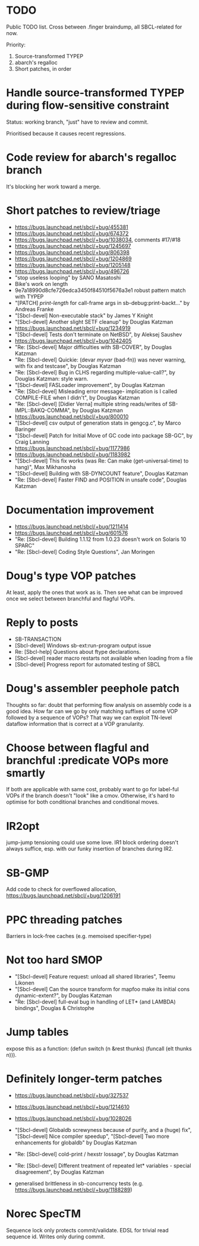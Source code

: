 TODO
====

Public TODO list. Cross between .finger braindump, all SBCL-related for now.

Priority:

1. Source-transformed TYPEP
2. abarch's regalloc
3. Short patches, in order


Handle source-transformed TYPEP during flow-sensitive constraint
=======

Status: working branch, "just" have to review and commit.

Prioritised because it causes recent regressions.

Code review for abarch's regalloc branch
=======

It's blocking her work toward a merge.

Short patches to review/triage
=======

* https://bugs.launchpad.net/sbcl/+bug/455381
* https://bugs.launchpad.net/sbcl/+bug/674372
* https://bugs.launchpad.net/sbcl/+bug/1038034, comments #17/#18
* https://bugs.launchpad.net/sbcl/+bug/1245697
* https://bugs.launchpad.net/sbcl/+bug/806398
* https://bugs.launchpad.net/sbcl/+bug/1204869
* https://bugs.launchpad.net/sbcl/+bug/1205148
* https://bugs.launchpad.net/sbcl/+bug/496726
* "stop useless looping" by SANO Masatoshi
* Bike's work on length
* 9e7a18990d8cfe726edca3450f84510f5676a3e1 robust pattern match with TYPEP
* "[PATCH] *print-length* for call-frame args in sb-debug:print-backt…" by Andreas Franke
* "[Sbcl-devel] Non-executable stack" by James Y Knight
* "[Sbcl-devel] Another slight SETF cleanup" by Douglas Katzman
* https://bugs.launchpad.net/sbcl/+bug/1234919
* "[Sbcl-devel] Tests don't terminate on NetBSD", by Aleksej Saushev
* https://bugs.launchpad.net/sbcl/+bug/1042405
* "Re: [Sbcl-devel] Major difficulties with SB-COVER", by Douglas Katzman
* "Re: [Sbcl-devel] Quickie: (devar *myvar* (bad-fn)) was never warning, with fix and testcase", by Douglas Katzman
* "Re: [Sbcl-devel] Bug in CLHS regarding multiple-value-call?", by Douglas Katzman: style warn.
* "[Sbcl-devel] FASLoader improvement", by Douglas Katzman
* "Re: [Sbcl-devel] Misleading error message- implication is I called COMPILE-FILE when I didn't", by Douglas Katzman
* "Re: [Sbcl-devel] [Didier Verna] multiple string reads/writes of SB-IMPL::BAKQ-COMMA", by Douglas Katzman
* https://bugs.launchpad.net/sbcl/+bug/800010
* "[Sbcl-devel] csv output of generation stats in gengcg.c", by Marco Baringer
* "[Sbcl-devel] Patch for Initial Move of GC code into package SB-GC", by Craig Lanning
* https://bugs.launchpad.net/sbcl/+bug/1177986
* https://bugs.launchpad.net/sbcl/+bug/1183982
* "[Sbcl-devel] This fix works (was Re: Can make (get-universal-time) to hang)", Max Mikhanosha
* "[Sbcl-devel] Building with SB-DYNCOUNT feature", Douglas Katzman
* "Re: [Sbcl-devel] Faster FIND and POSITION in unsafe code", Douglas Katzman

Documentation improvement
========
* https://bugs.launchpad.net/sbcl/+bug/1211414
* https://bugs.launchpad.net/sbcl/+bug/601576
* "Re: [Sbcl-devel] Building 1.1.12 from 1.0.23 doesn't work on Solaris 10 SPARC"
* "Re: [Sbcl-devel] Coding Style Questions", Jan Moringen

Doug's type VOP patches
=======

At least, apply the ones that work as is. Then see what can be improved once we select between branchful and
flagful VOPs.

Reply to posts
=======
*  SB-TRANSACTION
*  [Sbcl-devel] Windows sb-ext:run-program output issue
*  Re: [Sbcl-help] Questions about ftype declarations.
*  [Sbcl-devel] reader macro restarts not available when loading from a file
*  [Sbcl-devel] Progress report for automated testing of SBCL


Doug's assembler peephole patch
=======

Thoughts so far: doubt that performing flow analysis on assembly code is a good idea. How far can we go by only matching
suffixes of some VOP followed by a sequence of VOPs? That way we can exploit TN-level dataflow information that is correct
at a VOP granularity.

Choose between flagful and branchful :predicate VOPs more smartly
======

If both are applicable with same cost, probably want to go for label-ful VOPs if the branch doesn't "look" like a cmov.
Otherwise, it's hard to optimise for both conditional branches and conditional moves.

IR2opt
======

jump-jump tensioning could use some love. IR1 block ordering doesn't always suffice, esp. with our funky insertion of
branches during IR2.

SB-GMP
======

Add code to check for overflowed allocation, https://bugs.launchpad.net/sbcl/+bug/1206191

PPC threading patches
======
Barriers in lock-free caches (e.g. memoised specifier-type)

Not too hard SMOP
======
* "[Sbcl-devel] Feature request: unload all shared libraries", Teemu Likonen
* "[Sbcl-devel] Can the source transform for mapfoo make its initial cons dynamic-extent?", by Douglas Katzman
* "Re: [Sbcl-devel] full-eval bug in handling of LET* (and LAMBDA) bindings", Douglas & Christophe

Jump tables
=====
expose this as a function: (defun switch (n &rest thunks) (funcall (elt thunks n))).

Definitely longer-term patches
========
* https://bugs.launchpad.net/sbcl/+bug/327537
* https://bugs.launchpad.net/sbcl/+bug/1214610
* https://bugs.launchpad.net/sbcl/+bug/1028026
* "[Sbcl-devel] Globaldb screwyness because of purify, and a (huge) fix",
 "[Sbcl-devel] Nice compiler speedup",
 "[Sbcl-devel] Two more enhancements for globaldb" by Douglas Katzman

* "Re: [Sbcl-devel] cold-print / hexstr lossage", by Douglas Katzman
* "Re: [Sbcl-devel] Different treatment of repeated let* variables - special disagreement", by Douglas Katzman
* generalised brittleness in sb-concurrency tests (e.g. https://bugs.launchpad.net/sbcl/+bug/1188289)

Norec SpecTM
========

Sequence lock only protects commit/validate. EDSL for trivial read sequence id. Writes only during commit.
